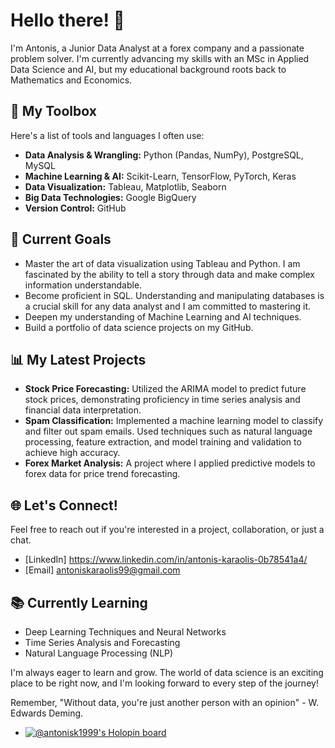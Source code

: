 # Hello there! 👋

I'm Antonis, a Junior Data Analyst at a forex company and a passionate problem solver. I'm currently advancing my skills with an MSc in Applied Data Science and AI, but my educational background roots back to Mathematics and Economics. 

## 🧰 My Toolbox
Here's a list of tools and languages I often use:

- **Data Analysis & Wrangling:** Python (Pandas, NumPy), PostgreSQL, MySQL
- **Machine Learning & AI:** Scikit-Learn, TensorFlow, PyTorch, Keras
- **Data Visualization:** Tableau, Matplotlib, Seaborn
- **Big Data Technologies:** Google BigQuery
- **Version Control:** GitHub

## 🎯 Current Goals
- Master the art of data visualization using Tableau and Python. I am fascinated by the ability to tell a story through data and make complex information understandable.
- Become proficient in SQL. Understanding and manipulating databases is a crucial skill for any data analyst and I am committed to mastering it.
- Deepen my understanding of Machine Learning and AI techniques.
- Build a portfolio of data science projects on my GitHub.

## 📊 My Latest Projects

- **Stock Price Forecasting:** Utilized the ARIMA model to predict future stock prices, demonstrating proficiency in time series analysis and financial data interpretation.
- **Spam Classification:** Implemented a machine learning model to classify and filter out spam emails. Used techniques such as natural language processing, feature extraction, and model training and validation to achieve high accuracy.
- **Forex Market Analysis:** A project where I applied predictive models to forex data for price trend forecasting.


## 🌐 Let's Connect!
Feel free to reach out if you're interested in a project, collaboration, or just a chat. 

- [LinkedIn] https://www.linkedin.com/in/antonis-karaolis-0b78541a4/
- [Email] antoniskaraolis99@gmail.com

## 📚 Currently Learning
- Deep Learning Techniques and Neural Networks
- Time Series Analysis and Forecasting
- Natural Language Processing (NLP)

I'm always eager to learn and grow. The world of data science is an exciting place to be right now, and I'm looking forward to every step of the journey!

Remember, "Without data, you're just another person with an opinion" - W. Edwards Deming.


- [![@antonisk1999's Holopin board](https://holopin.me/antonisk1999)](https://holopin.io/@antonisk1999)


<!---
Antonisk1999/Antonisk1999 is a ✨ special ✨ repository because its `README.md` (this file) appears on your GitHub profile.
You can click the Preview link to take a look at your changes.
--->
